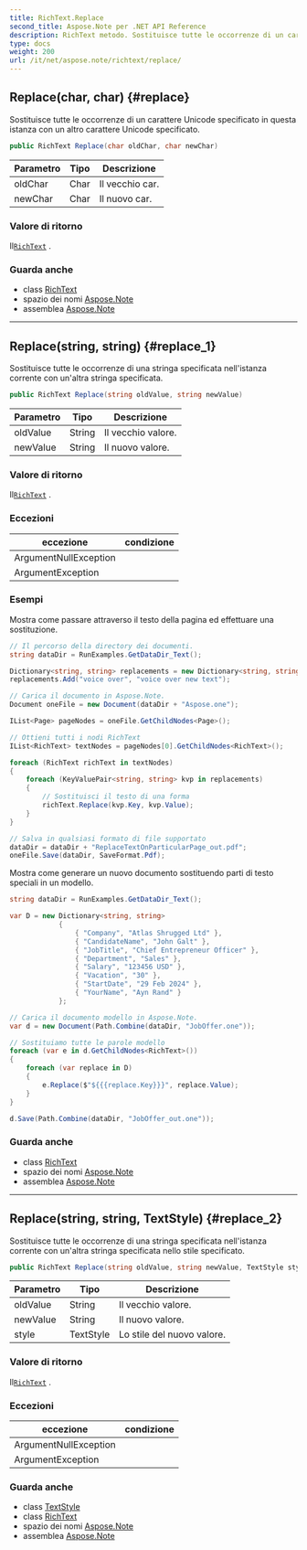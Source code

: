 ```yaml
---
title: RichText.Replace
second_title: Aspose.Note per .NET API Reference
description: RichText metodo. Sostituisce tutte le occorrenze di un carattere Unicode specificato in questa istanza con un altro carattere Unicode specificato.
type: docs
weight: 200
url: /it/net/aspose.note/richtext/replace/
---
```

## Replace(char, char) {#replace}

Sostituisce tutte le occorrenze di un carattere Unicode specificato in questa istanza con un altro carattere Unicode specificato.

```csharp
public RichText Replace(char oldChar, char newChar)
```

| Parametro | Tipo | Descrizione |
| --- | --- | --- |
| oldChar | Char | Il vecchio car. |
| newChar | Char | Il nuovo car. |

### Valore di ritorno

Il[`RichText`](../) .

### Guarda anche

* class [RichText](../)
* spazio dei nomi [Aspose.Note](../../richtext/)
* assemblea [Aspose.Note](../../../)

---

## Replace(string, string) {#replace_1}

Sostituisce tutte le occorrenze di una stringa specificata nell'istanza corrente con un'altra stringa specificata.

```csharp
public RichText Replace(string oldValue, string newValue)
```

| Parametro | Tipo | Descrizione |
| --- | --- | --- |
| oldValue | String | Il vecchio valore. |
| newValue | String | Il nuovo valore. |

### Valore di ritorno

Il[`RichText`](../) .

### Eccezioni

| eccezione | condizione |
| --- | --- |
| ArgumentNullException |  |
| ArgumentException |  |

### Esempi

Mostra come passare attraverso il testo della pagina ed effettuare una sostituzione.

```csharp
// Il percorso della directory dei documenti.
string dataDir = RunExamples.GetDataDir_Text();

Dictionary<string, string> replacements = new Dictionary<string, string>();
replacements.Add("voice over", "voice over new text");

// Carica il documento in Aspose.Note.
Document oneFile = new Document(dataDir + "Aspose.one");

IList<Page> pageNodes = oneFile.GetChildNodes<Page>();

// Ottieni tutti i nodi RichText
IList<RichText> textNodes = pageNodes[0].GetChildNodes<RichText>();

foreach (RichText richText in textNodes)
{
    foreach (KeyValuePair<string, string> kvp in replacements)
    {
        // Sostituisci il testo di una forma
        richText.Replace(kvp.Key, kvp.Value);
    }
}

// Salva in qualsiasi formato di file supportato
dataDir = dataDir + "ReplaceTextOnParticularPage_out.pdf";
oneFile.Save(dataDir, SaveFormat.Pdf);
```

Mostra come generare un nuovo documento sostituendo parti di testo speciali in un modello.

```csharp
string dataDir = RunExamples.GetDataDir_Text();

var D = new Dictionary<string, string>
            {
                { "Company", "Atlas Shrugged Ltd" },
                { "CandidateName", "John Galt" },
                { "JobTitle", "Chief Entrepreneur Officer" },
                { "Department", "Sales" },
                { "Salary", "123456 USD" },
                { "Vacation", "30" },
                { "StartDate", "29 Feb 2024" },
                { "YourName", "Ayn Rand" }
            };

// Carica il documento modello in Aspose.Note.
var d = new Document(Path.Combine(dataDir, "JobOffer.one"));

// Sostituiamo tutte le parole modello
foreach (var e in d.GetChildNodes<RichText>())
{
    foreach (var replace in D)
    {
        e.Replace($"${{{replace.Key}}}", replace.Value);
    }
}

d.Save(Path.Combine(dataDir, "JobOffer_out.one"));
```

### Guarda anche

* class [RichText](../)
* spazio dei nomi [Aspose.Note](../../richtext/)
* assemblea [Aspose.Note](../../../)

---

## Replace(string, string, TextStyle) {#replace_2}

Sostituisce tutte le occorrenze di una stringa specificata nell'istanza corrente con un'altra stringa specificata nello stile specificato.

```csharp
public RichText Replace(string oldValue, string newValue, TextStyle style)
```

| Parametro | Tipo | Descrizione |
| --- | --- | --- |
| oldValue | String | Il vecchio valore. |
| newValue | String | Il nuovo valore. |
| style | TextStyle | Lo stile del nuovo valore. |

### Valore di ritorno

Il[`RichText`](../) .

### Eccezioni

| eccezione | condizione |
| --- | --- |
| ArgumentNullException |  |
| ArgumentException |  |

### Guarda anche

* class [TextStyle](../../textstyle/)
* class [RichText](../)
* spazio dei nomi [Aspose.Note](../../richtext/)
* assemblea [Aspose.Note](../../../)


